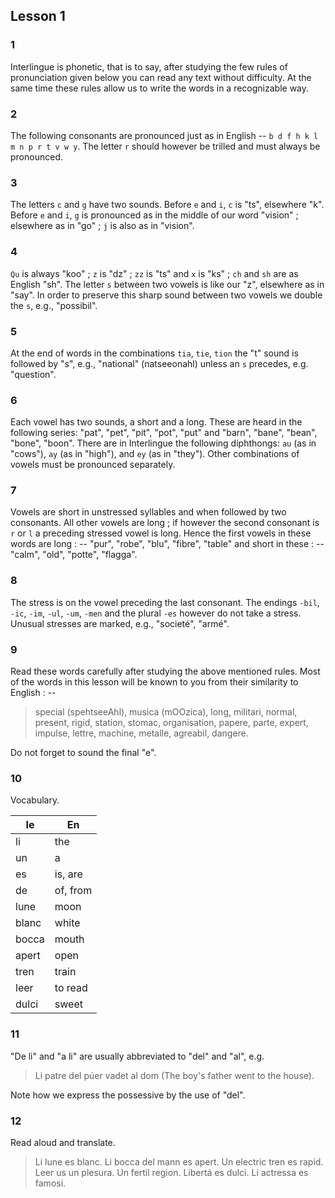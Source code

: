 ## Lesson 1

### 1

Interlingue is phonetic, that is to say, after studying the few rules of pronunciation given below you can read any text without difficulty. At the same time these rules allow us to write the words in a recognizable way.

### 2

The following consonants are pronounced just as in English -- `b d f h k l m n p r t v w y`. The letter `r` should however be trilled and must always be pronounced.

### 3

The letters `c` and `g` have two sounds. Before `e` and `i`, `c` is "ts", elsewhere "k". Before `e` and `i`, `g` is pronounced as in the middle of our word "vision" ; elsewhere as in "go" ; `j` is also as in "vision".

### 4

`Qu` is always "koo" ; `z` is "dz" ; `zz` is "ts" and `x` is "ks" ; `ch` and `sh` are as English "sh". The letter `s` between two vowels is like our "z", elsewhere as in "say". In order to preserve this sharp sound between two vowels we double the `s`, e.g., "possibil".

### 5

At the end of words in the combinations `tia`, `tie`, `tion` the "t" sound is followed by "s", e.g., "national" (natseeonahl) unless an `s` precedes, e.g. "question".

### 6

Each vowel has two sounds, a short and a long. These are heard in the following series: "pat", "pet", "pit", "pot", "put" and "barn", "bane", "bean", "bone", "boon". There are in Interlingue the following diphthongs: `au` (as in "cows"), `ay` (as in "high"), and `ey` (as in "they"). Other combinations of vowels must be pronounced separately.

### 7

Vowels are short in unstressed syllables and when followed by two consonants. All other vowels are long ; if however the second consonant is `r` or `l` a preceding stressed vowel is long. Hence the first vowels in these words are long : -- "pur", "robe", "blu", "fibre", "table" and short in these : -- "calm", "old", "potte", "flagga".

### 8

The stress is on the vowel preceding the last consonant. The endings `-bil`, `-ic`, `-im`, `-ul`, `-um`, `-men` and the plural `-es` however do not take a stress. Unusual stresses are marked, e.g., "societé", "armé".

### 9

Read these words carefully after studying the above mentioned rules. Most of the words in this lesson will be known to you from their similarity to English : --

> special (spehtseeAhl), musica (mOOzica), long, militari, normal, present, rigid, station, stomac, organisation, papere, parte, expert, impulse, lettre, machine, metalle, agreabil, dangere.

Do not forget to sound the final "e".

### 10

Vocabulary.

| Ie | En |
| --- | --- |
| li | the |
| un | a |
| es | is, are |
| de | of, from |
| lune | moon |
| blanc | white |
| bocca | mouth |
| apert | open |
| tren | train |
| leer | to read |
| dulci | sweet |

### 11

"De li" and "a li" are usually abbreviated to "del" and "al", e.g.

> Li patre del púer vadet al dom (The boy's father went to the house).

Note how we express the possessive by the use of "del".

### 12

Read aloud and translate.

> Li lune es blanc. Li bocca del mann es apert. Un electric tren es rapid. Leer us un plesura. Un fertil region. Libertá es dulci. Li actressa es famosi.